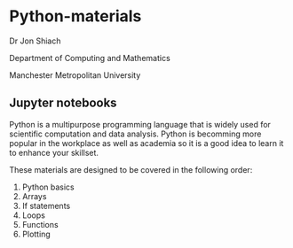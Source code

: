 # Python-materials

Dr Jon Shiach

Department of Computing and Mathematics

Manchester Metropolitan University

## Jupyter notebooks
Python is a multipurpose programming language that is widely used for scientific computation and data analysis. Python is becomming more popular in the workplace as well as academia so it is a good idea to learn it to enhance your skillset.

These materials are designed to be covered in the following order:

1. Python basics
1. Arrays
1. If statements
1. Loops
1. Functions
1. Plotting
